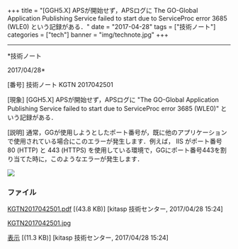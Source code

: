 ﻿+++
title = "[GGH5.X] APSが開始せず，APSログに The GO-Global Application Publishing Service failed to start due to ServiceProc error 3685 (WLE0) という記録がある．"
date = "2017-04-28"
tags = ["技術ノート"]
categories = ["tech"]
banner = "img/technote.jpg"
+++

-----------------------------------------------------------------------------------------------------------------------------

*技術ノート

2017/04/28*


[番号]
技術ノート KGTN 2017042501

[現象]
[GGH5.X] APSが開始せず，APSログに "The GO-Global Application
Publishing Service failed to start due to ServiceProc error 3685 (WLE0)"
という記録がある．

[説明]
通常，GGが使用しようとしたポート番号が，既に他のアプリケーションで使用されている場合にこのエラーが発生します．例えば，
IIS がポート番号 80 (HTTP) と 443 (HTTPS)
を使用している環境で，GGにポート番号443を割り当てた時に，このようなエラーが発生します．

![](http://techreport.kitasp.net/attachments/download/3508/KGTN2017042501.jpg)


### ファイル





[KGTN2017042501.pdf](http://techreport.kitasp.net/attachments/download/3507/KGTN2017042501.pdf)
 [(43.8 KB)] [kitasp 技術センター, 2017/04/28
15:24]

[KGTN2017042501.jpg](http://techreport.kitasp.net/attachments/download/3508/KGTN2017042501.jpg)

[表示](http://techreport.kitasp.net/attachments/3508/KGTN2017042501.jpg "表示")
 [(11.3 KB)] [kitasp 技術センター, 2017/04/28
15:24]
